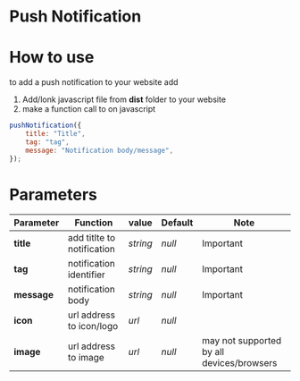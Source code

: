 # Push Notification

# How to use
to add a push notification to your website add

1. Add/lonk javascript file from **dist** folder to your website
2. make a function call to on javascript

``` js
pushNotification({
    title: "Title",
    tag: "tag",
    message: "Notification body/message",
});
```
# Parameters

| Parameter | Function | value | Default | Note|
|---|---|---|---|--- |
|__title__|add titlte to notification | _string_ | _null_|Important|
|__tag__|notification identifier| _string_ | _null_|Important|
|__message__|notification body| _string_ | _null_|Important|
|__icon__|url address to icon/logo|_url_|_null_||
|__image__|url address to image|_url_|_null_|may not supported by all devices/browsers|
